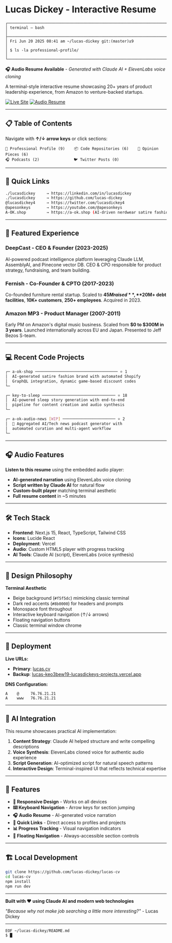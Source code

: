 # Lucas Dickey - Interactive Resume

```
┌──────────────────────────────────────────────────────────────────────┐
│ terminal — bash                                                      │
├──────────────────────────────────────────────────────────────────────┤
│ Fri Jun 20 2025 08:41 am ~/lucas-dickey git:(master)±9              │
│ $ ls -la professional-profile/                                       │
└──────────────────────────────────────────────────────────────────────┘
```

**🎧 Audio Resume Available** - *Generated with Claude AI + ElevenLabs voice cloning*

A terminal-style interactive resume showcasing 20+ years of product leadership experience, from Amazon to venture-backed startups.

[![Live Site](https://img.shields.io/badge/🌐_Live_Site-lucas.cv-darkgreen?style=for-the-badge)](https://lucas.cv)
[![Audio Resume](https://img.shields.io/badge/🎧_Audio_Resume-AI_Generated-blue?style=for-the-badge)](https://lucas.cv)

---

## 📋 Table of Contents

Navigate with **↑/↓ arrow keys** or click sections:

```
👤 Professional Profile (9)    📦 Code Repositories (6)    💭 Opinion Pieces (6)
🎧 Podcasts (2)               🐦 Twitter Posts (0)
```

---

## 🎯 Quick Links

```bash
./lucasdickey     → https://linkedin.com/in/lucasdickey
./lucasdickey     → https://github.com/lucas-dickey  
@lucasdickey4     → https://twitter.com/lucasdickey4
@apesonkeys       → https://youtube.com/@apesonkeys
A-OK.shop         → https://a-ok.shop (AI-driven nerdwear satire fashion brand)
```

---

## 🚀 Featured Experience

### **DeepCast - CEO & Founder (2023-2025)**
AI-powered podcast intelligence platform leveraging Claude LLM, AssemblyAI, and Pinecone vector DB. CEO & CPO responsible for product strategy, fundraising, and team building.

### **Fernish - Co-Founder & CPTO (2017-2023)**
Co-founded furniture rental startup. Scaled to **$45M raised**, **$20M+ debt facilities**, **10K+ customers**, **250+ employees**. Acquired in 2023.

### **Amazon MP3 - Product Manager (2007-2011)**
Early PM on Amazon's digital music business. Scaled from **$0 to $300M in 3 years**. Launched internationally across EU and Japan. Presented to Jeff Bezos S-team.

---

## 💻 Recent Code Projects

```bash
┌─ a-ok-shop ──────────────────────────────────── ⭐ 1
│  AI-generated satire fashion brand with automated Shopify
│  GraphQL integration, dynamic game-based discount codes
└─ 

┌─ key-to-sleep ──────────────────────────────── ⭐ 18  
│  AI-powered sleep story generation with end-to-end
│  pipeline for content creation and audio synthesis
└─

┌─ a-ok-audio-news [WIP] ─────────────────────── ⭐ 2
│  🚧 Aggregated AI/Tech news podcast generator with
│  automated curation and multi-agent workflow
└─
```

---

## 🎧 Audio Features

**Listen to this resume** using the embedded audio player:
- **AI-generated narration** using ElevenLabs voice cloning
- **Script written by Claude AI** for natural flow
- **Custom-built player** matching terminal aesthetic
- **Full resume content** in ~5 minutes

---

## 🛠️ Tech Stack

- **Frontend**: Next.js 15, React, TypeScript, Tailwind CSS
- **Icons**: Lucide React
- **Deployment**: Vercel
- **Audio**: Custom HTML5 player with progress tracking
- **AI Tools**: Claude AI (script), ElevenLabs (voice synthesis)

---

## 🎨 Design Philosophy

**Terminal Aesthetic**
- Beige background (`#f5f5dc`) mimicking classic terminal
- Dark red accents (`#8b0000`) for headers and prompts
- Monospace font throughout
- Interactive keyboard navigation (↑/↓ arrows)
- Floating navigation buttons
- Classic terminal window chrome

---

## 🚀 Deployment

**Live URLs:**
- **Primary**: [lucas.cv](https://lucas.cv)
- **Backup**: [lucas-keo3bew19-lucasdickeys-projects.vercel.app](https://lucas-keo3bew19-lucasdickeys-projects.vercel.app)

**DNS Configuration:**
```
A    @     76.76.21.21
A    www   76.76.21.21
```

---

## 🤖 AI Integration

This resume showcases practical AI implementation:

1. **Content Strategy**: Claude AI helped structure and write compelling descriptions
2. **Voice Synthesis**: ElevenLabs cloned voice for authentic audio experience  
3. **Script Generation**: AI-optimized script for natural speech patterns
4. **Interactive Design**: Terminal-inspired UI that reflects technical expertise

---

## 📱 Features

- **📱 Responsive Design** - Works on all devices
- **⌨️ Keyboard Navigation** - Arrow keys for section jumping
- **🎧 Audio Resume** - AI-generated voice narration
- **🔗 Quick Links** - Direct access to profiles and projects
- **📊 Progress Tracking** - Visual navigation indicators
- **🎯 Floating Navigation** - Always-accessible section controls

---

## 🏗️ Local Development

```bash
git clone https://github.com/lucas-dickey/lucas-cv
cd lucas-cv
npm install
npm run dev
```

---

**Built with ❤️ using Claude AI and modern web technologies**

*"Because why not make job searching a little more interesting?"* - Lucas Dickey

---

```
EOF ~/lucas-dickey/README.md
$ █
```